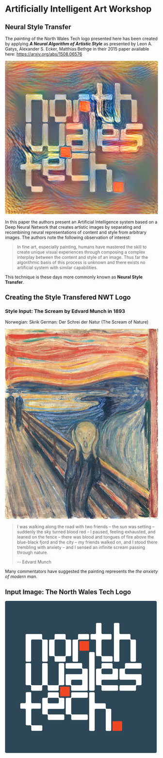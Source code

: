 
# Artificially Intelligent Art Workshop

## Neural Style Transfer

The *painting* of the North Wales Tech logo presented here has been created by applying ***A Neural Algorithm of Artistic Style*** as presented by Leon A. Gatys, Alexander S. Ecker, Matthias Bethge in their 2015 paper available here: https://arxiv.org/abs/1508.06576

![NWT Image](images/nwt-scream-900px.png)

In this paper the authors present an Artificial Intelligence system based on a Deep Neural Network that creates artistic images by separating and recombining neural representations of content and style from arbitrary images. The authors note the following observation of interest:

> In fine art, especially painting, humans have mastered the skill to
> create unique visual experiences through composing a complex interplay
> between the content and style of an image. Thus far the algorithmic
> basis of this process is unknown and there exists no artificial system
> with similar capabilities.

This technique is these days more commonly known as **Neural Style Transfer**.

## Creating the Style Transfered NWT Logo

### Style Input: The Scream by Edvard Munch in 1893

Norwegian: Skrik
German: Der Schrei der Natur (The Scream of Nature)

![NWT Image](images/scream-medium.jpg)

> I was walking along the road with two friends – the sun was setting –
> suddenly the sky turned blood red – I paused, feeling exhausted, and leaned
> on the fence – there was blood and tongues of fire above the blue-black
> fjord and the city – my friends walked on, and I stood there trembling with
> anxiety – and I sensed an infinite scream passing through nature.
> 
> -- Edvard Munch

Many commentators have suggested the painting represents the *the anxiety of modern man*.

## Input Image: The North Wales Tech Logo


![NWT Image](images/logo-blue-bg.png)

